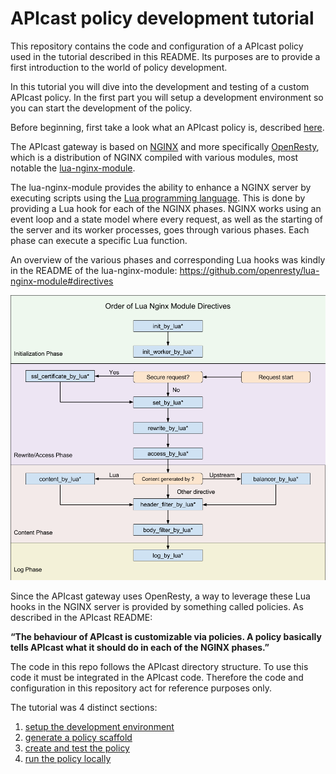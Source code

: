 # APIcast policy development tutorial
This repository contains the code and configuration of a APIcast policy used in the tutorial described in this README.
Its purposes are to provide a first introduction to the world of policy development.

In this tutorial you will dive into the development and testing of a custom APIcast policy. In the first part you will setup a development environment so you can start the development of the policy.

Before beginning, first take a look what an APIcast policy is, described [here](../policies.md).

The APIcast gateway is based on [NGINX](https://www.nginx.com/) and more specifically [OpenResty](http://openresty.org/en/), which is a distribution of NGINX compiled with various modules, most notable the [lua-nginx-module](https://github.com/openresty/lua-nginx-module).

The lua-nginx-module provides the ability to enhance a NGINX server by executing scripts using the [Lua programming language](https://www.lua.org/). This is done by providing a Lua hook for each of the NGINX phases. NGINX works using an event loop and a state model where every request, as well as the starting of the server and its worker processes, goes through various phases. Each phase can execute a specific Lua function.

An overview of the various phases and corresponding Lua hooks was kindly in the README of the lua-nginx-module: https://github.com/openresty/lua-nginx-module#directives

![Nginx phases](img/nginx-phases.png)

Since the APIcast gateway uses OpenResty, a way to leverage these Lua hooks in the NGINX server is provided by something called policies. As described in the APIcast README:

**“The behaviour of APIcast is customizable via policies. A policy basically tells APIcast what it should do in each of the NGINX phases.”**

The code in this repo follows the APIcast directory structure.
To use this code it must be integrated in the APIcast code.
Therefore the code and configuration in this repository act for reference purposes only.

The tutorial was 4 distinct sections:
1. [setup the development environment](DEV_ENV_SETUP.md)
2. [generate a policy scaffold](POLICY_SCAFFOLD.md)
3. [create and test the policy](POLICY_IMPLEMENTATION.md)
4. [run the policy locally](POLICY_RUN_LOCALLY.md)